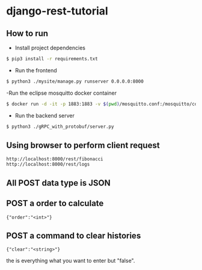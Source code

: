 # django-rest-tutorial

## How to run
- Install project dependencies
```bash
$ pip3 install -r requirements.txt
```
- Run the frontend
```bash
$ python3 ./mysite/manage.py runserver 0.0.0.0:8000
```
-Run the eclipse mosquitto docker container
```bash
$ docker run -d -it -p 1883:1883 -v $(pwd)/mosquitto.conf:/mosquitto/config/mosquitto.conf eclipse-mosquitto
```
- Run the backend server
```bash
$ python3 ./gRPC_with_protobuf/server.py
```

## Using browser to perform client request
```
http://localhost:8000/rest/fibonacci 
http://localhost:8000/rest/logs

```
## All POST data type is JSON
## POST a order to calculate
```
{"order":"<int>"}
```
## POST a command to clear histories
```
{"clear":"<string>"}
```
the <string> is everything what you want to enter but "false".
